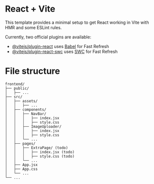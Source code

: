 # React + Vite

This template provides a minimal setup to get React working in Vite with HMR and some ESLint rules.

Currently, two official plugins are available:

- [@vitejs/plugin-react](https://github.com/vitejs/vite-plugin-react/blob/main/packages/plugin-react/README.md) uses [Babel](https://babeljs.io/) for Fast Refresh
- [@vitejs/plugin-react-swc](https://github.com/vitejs/vite-plugin-react-swc) uses [SWC](https://swc.rs/) for Fast Refresh


# File structure
```
frontend/
├── public/
│   ├── ...  
├── src/
│   ├── assets/
│   │   ├── ...
│   ├── components/
│   │   ├── NavBar/
│   │   │   ├── index.jsx
│   │   │   ├── style.css
│   │   ├── ImageUploader/
│   │   │   ├── index.jsx
│   │   │   ├── style.css
│   │   └── ...
│   ├── pages/
│   │   ├── ExtraPage/ (todo)
│   │   │   ├── index.jsx (todo)
│   │   │   ├── style.css (todo)
│   │   └── ...
│   ├── App.jsx
│   ├── App.css
│   └── ...
└── ...
```
